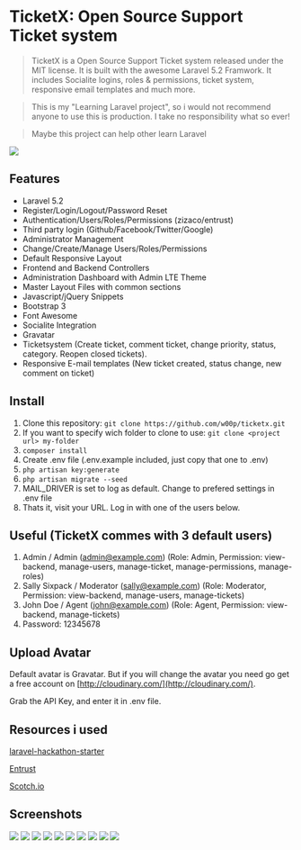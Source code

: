 TicketX: Open Source Support Ticket system
============================================
> TicketX is a Open Source Support Ticket system released under the MIT license. It is built with the awesome Laravel 5.2 Framwork. It includes Socialite logins, roles & permissions, ticket system, responsive email templates and much more.



> This is my "Learning Laravel project", so i would not recommend anyone to use this is production. I take no responsibility what so ever!


> Maybe this project can help other learn Laravel


![](https://raw.githubusercontent.com/w00p/ticketx/master/public/screenshot/2.png)

## Features

* Laravel 5.2
* Register/Login/Logout/Password Reset
* Authentication/Users/Roles/Permissions (zizaco/entrust)
* Third party login (Github/Facebook/Twitter/Google)
* Administrator Management
* Change/Create/Manage Users/Roles/Permissions
* Default Responsive Layout
* Frontend and Backend Controllers
* Administration Dashboard with Admin LTE Theme
* Master Layout Files with common sections
* Javascript/jQuery Snippets
* Bootstrap 3
* Font Awesome
* Socialite Integration
* Gravatar
* Ticketsystem (Create ticket, comment ticket, change priority, status, category. Reopen closed tickets).
* Responsive E-mail templates (New ticket created, status change, new comment on ticket)

## Install

1. Clone this repository: ```git clone https://github.com/w00p/ticketx.git ``` 
2. If you want to specify wich folder to clone to use: ```git clone <project url> my-folder```
3. ```composer install```
4. Create .env file (.env.example included, just copy that one to .env)
5. ```php artisan key:generate```
6. ```php artisan migrate --seed```
7. MAIL_DRIVER is set to log as default. Change to prefered settings in .env file
9. Thats it, visit your URL. Log in with one of the users below.

## Useful (TicketX commes with 3 default users)

1. Admin / Admin (admin@example.com) (Role: Admin, Permission: view-backend, manage-users, manage-ticket, manage-permissions, manage-roles)
2. Sally Sixpack / Moderator (sally@example.com) (Role: Moderator, Permission: view-backend, manage-users, manage-tickets)
3. John Doe / Agent (john@example.com) (Role: Agent, Permission: view-backend, manage-tickets)
4. Password: 12345678

## Upload Avatar 

Default avatar is Gravatar. But if you will change the avatar you need go get a free account on [http://cloudinary.com/](http://cloudinary.com/).


Grab the API Key, and enter it in .env file.

## Resources i used

[laravel-hackathon-starter](https://github.com/unicodeveloper/laravel-hackathon-starter)


[Entrust](https://github.com/Zizaco/entrust)


[Scotch.io](https://scotch.io/tutorials/build-a-support-ticket-application-with-laravel-part-1)

## Screenshots

![](https://raw.githubusercontent.com/w00p/ticketx/master/public/screenshot/1.png)
![](https://raw.githubusercontent.com/w00p/ticketx/master/public/screenshot/3.png)
![](https://raw.githubusercontent.com/w00p/ticketx/master/public/screenshot/4.png)
![](https://raw.githubusercontent.com/w00p/ticketx/master/public/screenshot/5.png)
![](https://raw.githubusercontent.com/w00p/ticketx/master/public/screenshot/6.png)
![](https://raw.githubusercontent.com/w00p/ticketx/master/public/screenshot/7.png)
![](https://raw.githubusercontent.com/w00p/ticketx/master/public/screenshot/8.png)
![](https://raw.githubusercontent.com/w00p/ticketx/master/public/screenshot/9.png)
![](https://raw.githubusercontent.com/w00p/ticketx/master/public/screenshot/10.png)
![](https://raw.githubusercontent.com/w00p/ticketx/master/public/screenshot/12.png)
